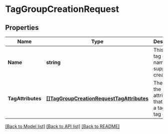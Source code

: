 # TagGroupCreationRequest

## Properties
Name | Type | Description | Notes
------------ | ------------- | ------------- | -------------
**Name** | **string** | This is the tag group name supplied on create | [default to null]
**TagAttributes** | [**[]TagGroupCreationRequestTagAttributes**](TagGroupCreationRequest_tagAttributes.md) | These are the attributes that define a tag in this tag group | [default to null]

[[Back to Model list]](../README.md#documentation-for-models) [[Back to API list]](../README.md#documentation-for-api-endpoints) [[Back to README]](../README.md)

